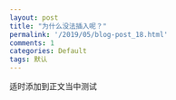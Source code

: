 ```yaml
---
layout: post
title: "为什么没法插入呢？"
permalink: '/2019/05/blog-post_18.html'
comments: 1
categories: Default
tags: 默认
---
```

适时添加到正文当中测试